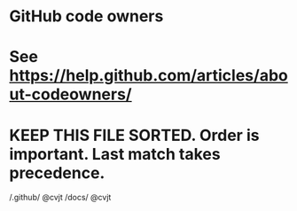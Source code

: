 # GitHub code owners
# See https://help.github.com/articles/about-codeowners/
#
# KEEP THIS FILE SORTED. Order is important. Last match takes precedence.

/.github/                              @cvjt
/docs/                                 @cvjt                    